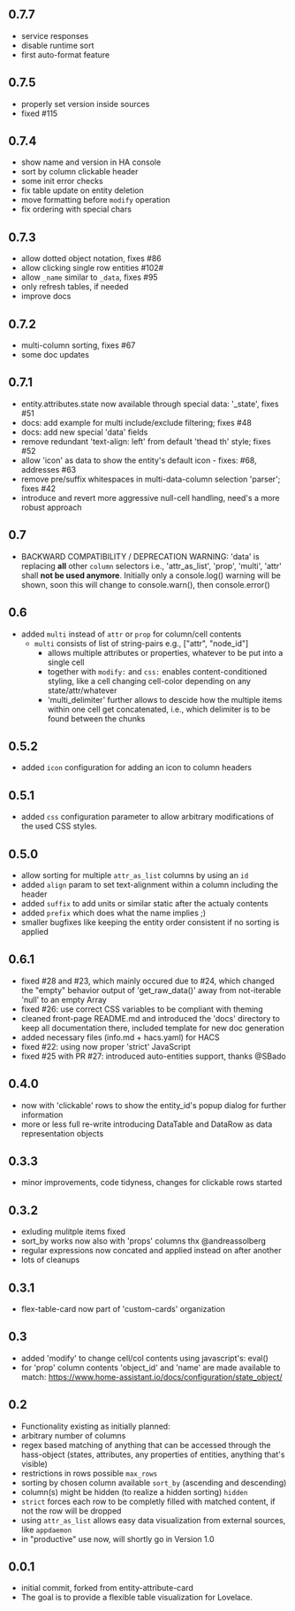 ## 0.7.7

- service responses
- disable runtime sort 
- first auto-format feature

## 0.7.5

- properly set version inside sources
- fixed #115

## 0.7.4

- show name and version in HA console
- sort by column clickable header
- some init error checks
- fix table update on entity deletion
- move formatting before `modify` operation
- fix ordering with special chars

## 0.7.3 

- allow dotted object notation, fixes #86
- allow clicking single row entities #102#
- allow `_name` similar to `_data`, fixes #95
- only refresh tables, if needed
- improve docs

## 0.7.2

- multi-column sorting, fixes #67
- some doc updates

## 0.7.1 
- entity.attributes.state now available through special data: '_state', fixes #51
- docs: add example for multi include/exclude filtering; fixes #48
- docs: add new special 'data' fields 
- remove redundant 'text-align: left' from default 'thead th' style; fixes #52
- allow 'icon' as data to show the entity's default icon - fixes: #68, addresses #63 
- remove pre/suffix whitespaces in multi-data-column selection 'parser'; fixes #42
- introduce and revert more aggressive null-cell handling, need's a more robust approach

## 0.7
- BACKWARD COMPATIBILITY / DEPRECATION WARNING: 'data' is replacing **all** other `column` selectors
  i.e., 'attr_as_list', 'prop', 'multi', 'attr' shall **not be used anymore**. Initially only a
	console.log() warning will be shown, soon this will change to console.warn(), then console.error()

## 0.6
- added `multi` instead of `attr` or `prop` for column/cell contents
  - `multi` consists of list of string-pairs e.g., ["attr", "node_id"]
	- allows multiple attributes or properties, whatever to be put into a 
	  single cell 
	- together with `modify:` and `css:` enables content-conditioned 
	  styling, like a cell changing cell-color depending on any state/attr/whatever
	- 'multi_delimiter' further allows to descide how the multiple items within
	  one cell get concatenated, i.e., which delimiter is to be found between the 
		chunks

## 0.5.2
- added `icon` configuration for adding an icon to column headers

## 0.5.1
- added `css` configuration parameter to allow arbitrary modifications of the used CSS styles.

## 0.5.0
- allow sorting for multiple `attr_as_list` columns by using an `id`
- added `align` param to set text-alignment within a column including the header
- added `suffix` to add units or similar static after the actualy contents 
- added `prefix` which does what the name implies ;)
- smaller bugfixes like keeping the entity order consistent if no sorting is applied

## 0.6.1
- fixed #28 and #23, which mainly occured due to #24, which changed the "empty"
  behavior output of 'get_raw_data()' away from not-iterable 'null' to an empty Array
- fixed #26: use correct CSS variables to be compliant with theming 
- cleaned front-page README.md and introduced the 'docs' directory to keep all
  documentation there, included template for new doc generation
- added necessary files (info.md + hacs.yaml) for HACS
- fixed #22: using now proper 'strict' JavaScript 
- fixed #25 with PR #27: introduced auto-entities support, thanks @SBado


## 0.4.0
- now with 'clickable' rows to show the entity_id's popup dialog for further information
- more or less full re-write introducing DataTable and DataRow as data representation objects

## 0.3.3
- minor improvements, code tidyness, changes for clickable rows started

## 0.3.2
- exluding mulitple items fixed
- sort_by works now also with 'props' columns thx @andreassolberg
- regular expressions now concated and applied instead on after another
- lots of cleanups

## 0.3.1
- flex-table-card now part of 'custom-cards' organization

## 0.3
- added 'modify' to change cell/col contents using javascript's: eval()
- for 'prop' column contents 'object_id' and 'name' are made available to match: https://www.home-assistant.io/docs/configuration/state_object/

## 0.2
- Functionality existing as initially planned:
- arbitrary number of columns
- regex based matching of anything that can be accessed through the hass-object (states, attributes, any properties of entities, anything that's visible) 
- restrictions in rows possible `max_rows`
- sorting by chosen column available `sort_by` (ascending and descending)
- column(s) might be hidden (to realize a hidden sorting) `hidden`
- `strict` forces each row to be completly filled with matched content, if not the row will be dropped
- using `attr_as_list` allows easy data visualization from external sources, like `appdaemon`
- in "productive" use now, will shortly go in Version 1.0

## 0.0.1
- initial commit, forked from entity-attribute-card
- The goal is to provide a flexible table visualization
  for Lovelace.


